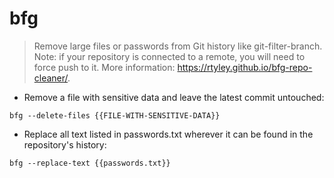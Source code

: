 # bfg

> Remove large files or passwords from Git history like git-filter-branch.
> Note: if your repository is connected to a remote, you will need to force push to it.
> More information: <https://rtyley.github.io/bfg-repo-cleaner/>.

- Remove a file with sensitive data and leave the latest commit untouched:

`bfg --delete-files {{FILE-WITH-SENSITIVE-DATA}}`

- Replace all text listed in passwords.txt wherever it can be found in the repository's history:

`bfg --replace-text {{passwords.txt}}`

